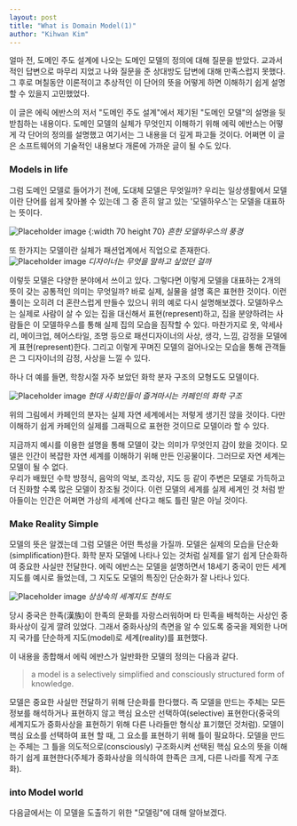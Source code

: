 ```yaml
---
layout: post
title: "What is Domain Model(1)"
author: "Kihwan Kim"
---
```


얼마 전, 도메인 주도 설계에 나오는 도메인 모델의 정의에 대해 질문을 받았다. 교과서적인 답변으로 마무리 지었고 나와 질문을 준 상대방도 답변에 대해 만족스럽지 못했다. 
그 후로 며칠동안 이론적이고 추상적인 이 단어의 뜻을 어떻게 하면 이해하기 쉽게 설명할 수 있을지 고민했었다.  

이 글은 에릭 에반스의 저서 "도메인 주도 설계"에서 제기된 "도메인 모델"의 설명을 뒷받침하는 내용이다. 도메인 모델의 실체가 무엇인지 이해하기 위해 에릭 에반스는 어떻게 각 단어의 정의를 설명했고 여기서는 그 내용을 더 깊게 파고들 것이다. 어쩌면 이 글은 소프트웨어의 기술적인 내용보다 개론에 가까운 글이 될 수도 있다. 

### Models in life
그럼 도메인 모델로 들어가기 전에, 도대체 모델은 무엇일까? 우리는 일상생활에서 모델이란 단어를 쉽게 찾아볼 수 있는데 그 중 흔히 알고 있는 '모델하우스'는 모델을 대표하는 뜻이다.

![Placeholder image](https://file.mk.co.kr/meet/neds/2019/02/image_readtop_2019_95758_15503107033637680.jpg "Placeholder image") {:width 70 height 70}
_흔한 모델하우스의 풍경_

또 한가지는 모델이란 실체가 패션업계에서 직업으로 존재한다. 
![Placeholder image](https://mblogthumb-phinf.pstatic.net/20140220_281/mandossin_1392866318034pKg6T_JPEG/naver_com_20140220_121831.jpg?type=w2 "Placeholder image")
_디자이너는 무엇을 말하고 싶었던 걸까_

이렇듯 모델은 다양한 분야에서 쓰이고 있다. 그렇다면 이렇게 모델을 대표하는 2개의 뜻이 갖는 공통적인 의미는 무엇일까? 바로 실제, 실물을 설명 혹은 표현한 것이다. 이런 풀이는 오히려 더 혼란스럽게 만들수 있으니 위의 예로 다시 설명해보겠다.
모델하우스는 실제로 사람이 살 수 있는 집을 대신해서 표현(represent)하고, 집을 분양하려는 사람들은 이 모델하우스를 통해 실제 집의 모습을 짐작할 수 있다. 마찬가지로 옷, 악세사리, 메이크업, 헤어스타일, 조명 등으로 패션디자이너의 사상, 생각, 느낌, 감정을 모델에게 표현(represent)한다. 그리고 이렇게 꾸며진 모델의 걸어나오는 모습을 통해 관객들은 그 디자이너의 감정, 사상을 느낄 수 있다. 

하나 더 예를 들면, 학창시절 자주 보았던 화학 분자 구조의 모형도도 모델이다. 

![Placeholder image](https://previews.123rf.com/images/lyricsai/lyricsai1407/lyricsai140700088/29785859-%EC%B9%B4%ED%8E%98%EC%9D%B8-%ED%99%94%ED%95%99-%EB%B6%84%EC%9E%90-%EA%B5%AC%EC%A1%B0-%EC%97%91%ED%84%B0-%EA%B7%B8%EB%A6%BC%EC%9E%85%EB%8B%88%EB%8B%A4-.jpg "Placeholder image")
_현대 사회인들이 즐겨마시는 카페인의 화학 구조_

위의 그림에서 카페인의 분자는 실제 자연 세계에서는 저렇게 생기진 않을 것이다. 다만 이해하기 쉽게 카페인의 실제를 그래픽으로 표현한 것이므로 모델이라 할 수 있다. 

지금까지 예시를 이용한 설명을 통해 모델이 갖는 의미가 무엇인지 감이 왔을 것이다. 모델은 인간이 복잡한 자연 세계를 이해하기 위해 만든 인공물이다. 그러므로 자연 세계는 모델이 될 수 없다.  
우리가 배웠던 수학 방정식, 음악의 악보, 조각상, 지도 등 같이 주변은 모델로 가득하고 더 진화할 수록 많은 모델이 창조될 것이다. 이런 모델의 세계를 실제 세계인 것 처럼 받아들이는 인간은 어쩌면 가상의 세계에 산다고 해도 틀린 말은 아닐 것이다.

### Make Reality Simple 

모델의 뜻은 알겠는데 그럼 모델은 어떤 특성을 가질까. 모델은 실제의 모습을 단순화(simplification)한다. 화학 분자 모델에 나타나 있는 것처럼 실제를 알기 쉽게 단순화하여 중요한 사실만 전달한다. 
에릭 에반스는 모델을 설명하면서 18세기 중국이 만든 세계 지도를 예시로 들었는데, 그 지도도 모델의 특징인 단순화가 잘 나타나 있다.


![Placeholder image](https://t1.daumcdn.net/cfile/tistory/1403A93C4F691D7032 "Placeholder image")
_상상속의 세계지도 천하도_

당시 중국은 한족(漢族)이 한족의 문화를 자랑스러워하며 타 민족을 배척하는 사상인 중화사상이 깊게 깔려 있었다. 그래서 중화사상의 측면을 알 수 있도록 중국을 제외한 나머지 국가를 단순하게 지도(model)로 세계(reality)를 표현했다. 

이 내용을 종합해서 에릭 에반스가 일반화한 모델의 정의는 다음과 같다.

> a model is a selectively simplified and consciously structured form of knowledge.    

모델은 중요한 사실만 전달하기 위해 단순화를 한다했다. 즉 모델을 만드는 주체는 모든 정보를 해석하거나 표현하지 않고 핵심 요소만 선택하여(selective) 표현한다(중국의 세계지도가 중화사상을 표현하기 위해 다른 나라들만 형식상 표기했던 것처럼). 모델이 핵심 요소를 선택하여 표현 할 때, 그 요소를 표현하기 위해 틀이 필요하다. 모델을 만드는 주체는 그 틀을 의도적으로(consciously) 구조화시켜 선택된 핵심 요소의 뜻을 이해하기 쉽게 표현한다(주체가 중화사상을 의식하여 한족은 크게, 다른 나라를 작게 구조화).

 ### into Model world

다음글에서는 이 모델을 도출하기 위한 "모델링"에 대해 알아보겠다.





  



  










